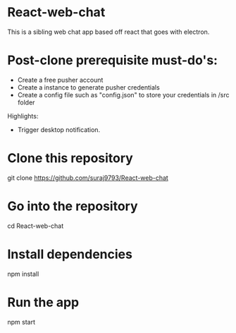 # React-web-chat
This is a sibling web chat app based off react that goes with electron.

# Post-clone prerequisite must-do's:
- Create a free pusher account
- Create a instance to generate pusher credentials
- Create a config file such as "config.json" to store your credentials in /src folder

Highlights:
- Trigger desktop notification.

# Clone this repository
git clone https://github.com/suraj9793/React-web-chat
# Go into the repository
cd React-web-chat
# Install dependencies
npm install
# Run the app
npm start
```
